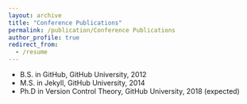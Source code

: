 ```yaml
---
layout: archive
title: "Conference Publications"
permalink: /publication/Conference Publications
author_profile: true
redirect_from:
  - /resume
---
```

* B.S. in GitHub, GitHub University, 2012
* M.S. in Jekyll, GitHub University, 2014
* Ph.D in Version Control Theory, GitHub University, 2018 (expected)
